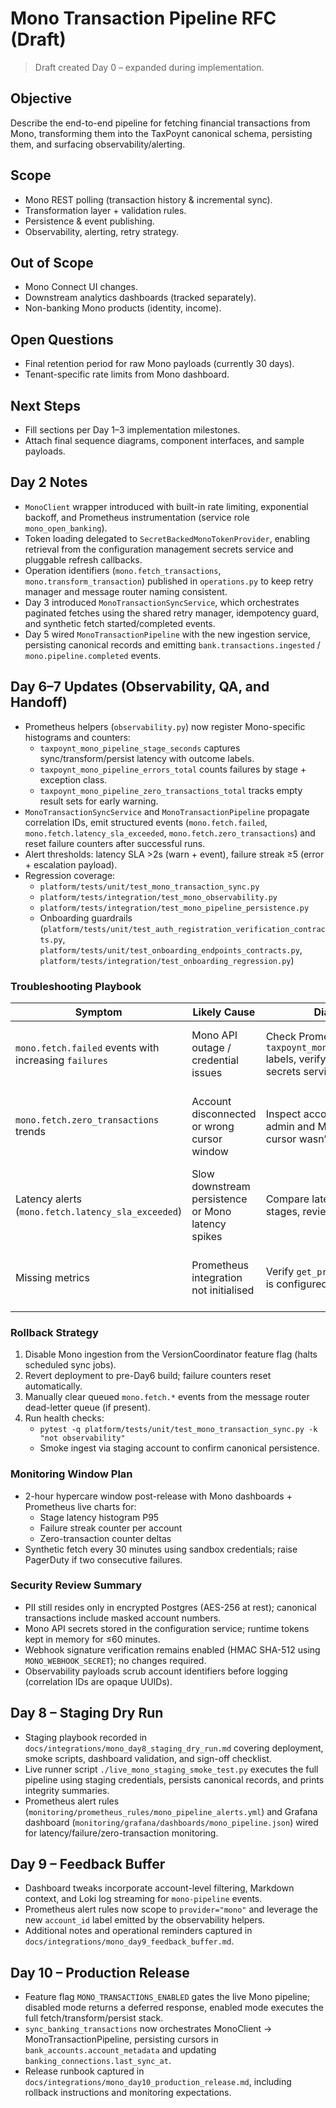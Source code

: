 # Mono Transaction Pipeline RFC (Draft)

> Draft created Day 0 – expanded during implementation.

## Objective
Describe the end-to-end pipeline for fetching financial transactions from Mono, transforming them into the TaxPoynt canonical schema, persisting them, and surfacing observability/alerting.

## Scope
- Mono REST polling (transaction history & incremental sync).
- Transformation layer + validation rules.
- Persistence & event publishing.
- Observability, alerting, retry strategy.

## Out of Scope
- Mono Connect UI changes.
- Downstream analytics dashboards (tracked separately).
- Non-banking Mono products (identity, income).

## Open Questions
- Final retention period for raw Mono payloads (currently 30 days).
- Tenant-specific rate limits from Mono dashboard.

## Next Steps
- Fill sections per Day 1–3 implementation milestones.
- Attach final sequence diagrams, component interfaces, and sample payloads.

## Day 2 Notes
- `MonoClient` wrapper introduced with built-in rate limiting, exponential backoff, and Prometheus instrumentation (service role `mono_open_banking`).
- Token loading delegated to `SecretBackedMonoTokenProvider`, enabling retrieval from the configuration management secrets service and pluggable refresh callbacks.
- Operation identifiers (`mono.fetch_transactions`, `mono.transform_transaction`) published in `operations.py` to keep retry manager and message router naming consistent.
- Day 3 introduced `MonoTransactionSyncService`, which orchestrates paginated fetches using the shared retry manager, idempotency guard, and synthetic fetch started/completed events.
- Day 5 wired `MonoTransactionPipeline` with the new ingestion service, persisting canonical records and emitting `bank.transactions.ingested` / `mono.pipeline.completed` events.

## Day 6–7 Updates (Observability, QA, and Handoff)
- Prometheus helpers (`observability.py`) now register Mono-specific histograms and counters:
  - `taxpoynt_mono_pipeline_stage_seconds` captures sync/transform/persist latency with outcome labels.
  - `taxpoynt_mono_pipeline_errors_total` counts failures by stage + exception class.
  - `taxpoynt_mono_pipeline_zero_transactions_total` tracks empty result sets for early warning.
- `MonoTransactionSyncService` and `MonoTransactionPipeline` propagate correlation IDs, emit structured events (`mono.fetch.failed`, `mono.fetch.latency_sla_exceeded`, `mono.fetch.zero_transactions`) and reset failure counters after successful runs.
- Alert thresholds: latency SLA >2s (warn + event), failure streak ≥5 (error + escalation payload).
- Regression coverage:
  - `platform/tests/unit/test_mono_transaction_sync.py`
  - `platform/tests/integration/test_mono_observability.py`
  - `platform/tests/integration/test_mono_pipeline_persistence.py`
  - Onboarding guardrails (`platform/tests/unit/test_auth_registration_verification_contracts.py`, `platform/tests/unit/test_onboarding_endpoints_contracts.py`, `platform/tests/integration/test_onboarding_regression.py`)

### Troubleshooting Playbook
| Symptom | Likely Cause | Diagnostic Steps | Mitigation |
| --- | --- | --- | --- |
| `mono.fetch.failed` events with increasing `failures` | Mono API outage / credential issues | Check Prometheus `taxpoynt_mono_pipeline_errors_total` labels, verify token freshness via secrets service | Rotate tokens, enable backoff override, notify Mono support if persistent |
| `mono.fetch.zero_transactions` trends | Account disconnected or wrong cursor window | Inspect account state in TaxPoynt admin and Mono dashboard, ensure cursor wasn’t advanced manually | Trigger manual resync with adjusted date range, confirm webhook connectivity |
| Latency alerts (`mono.fetch.latency_sla_exceeded`) | Slow downstream persistence or Mono latency spikes | Compare latency histogram across stages, review DB write metrics | Scale ingestion workers, enable shard-specific retry, tune AsyncSession pool |
| Missing metrics | Prometheus integration not initialised | Verify `get_prometheus_integration()` is configured at startup | Re-enable Prometheus init in `main.py` or fall back to MetricsAggregator |

### Rollback Strategy
1. Disable Mono ingestion from the VersionCoordinator feature flag (halts scheduled sync jobs).
2. Revert deployment to pre-Day6 build; failure counters reset automatically.
3. Manually clear queued `mono.fetch.*` events from the message router dead-letter queue (if present).
4. Run health checks:
   - `pytest -q platform/tests/unit/test_mono_transaction_sync.py -k "not observability"`
   - Smoke ingest via staging account to confirm canonical persistence.

### Monitoring Window Plan
- 2-hour hypercare window post-release with Mono dashboards + Prometheus live charts for:
  - Stage latency histogram P95
  - Failure streak counter per account
  - Zero-transaction counter deltas
- Synthetic fetch every 30 minutes using sandbox credentials; raise PagerDuty if two consecutive failures.

### Security Review Summary
- PII still resides only in encrypted Postgres (AES-256 at rest); canonical transactions include masked account numbers.
- Mono API secrets stored in the configuration service; runtime tokens kept in memory for ≤60 minutes.
- Webhook signature verification remains enabled (HMAC SHA-512 using `MONO_WEBHOOK_SECRET`); no changes required.
- Observability payloads scrub account identifiers before logging (correlation IDs are opaque UUIDs).

## Day 8 – Staging Dry Run
- Staging playbook recorded in `docs/integrations/mono_day8_staging_dry_run.md` covering deployment, smoke scripts, dashboard validation, and sign-off checklist.
- Live runner script `./live_mono_staging_smoke_test.py` executes the full pipeline using staging credentials, persists canonical records, and prints integrity summaries.
- Prometheus alert rules (`monitoring/prometheus_rules/mono_pipeline_alerts.yml`) and Grafana dashboard (`monitoring/grafana/dashboards/mono_pipeline.json`) wired for latency/failure/zero-transaction monitoring.

## Day 9 – Feedback Buffer
- Dashboard tweaks incorporate account-level filtering, Markdown context, and Loki log streaming for `mono-pipeline` events.
- Prometheus alert rules now scope to `provider="mono"` and leverage the new `account_id` label emitted by the observability helpers.
- Additional notes and operational reminders captured in `docs/integrations/mono_day9_feedback_buffer.md`.

## Day 10 – Production Release
- Feature flag `MONO_TRANSACTIONS_ENABLED` gates the live Mono pipeline; disabled mode returns a deferred response, enabled mode executes the full fetch/transform/persist stack.
- `sync_banking_transactions` now orchestrates MonoClient → MonoTransactionPipeline, persisting cursors in `bank_accounts.account_metadata` and updating `banking_connections.last_sync_at`.
- Release runbook captured in `docs/integrations/mono_day10_production_release.md`, including rollback instructions and monitoring expectations.
